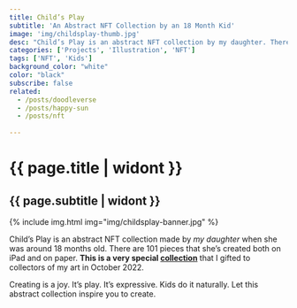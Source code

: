 ```yaml
---
title: Child’s Play
subtitle: 'An Abstract NFT Collection by an 18 Month Kid'
image: 'img/childsplay-thumb.jpg'
desc: "Child’s Play is an abstract NFT collection by my daughter. There are 101 pieces that she’s created both on my iPad and on paper."
categories: ['Projects', 'Illustration', 'NFT']
tags: ['NFT', 'Kids']
background_color: "white"
color: "black"
subscribe: false
related:
  - /posts/doodleverse
  - /posts/happy-sun
  - /posts/nft
  
---
```

# {{ page.title | widont }}
## {{ page.subtitle | widont }}

{% include img.html img="img/childsplay-banner.jpg" %}

Child’s Play is an abstract NFT collection made by *my daughter* when she was around 18 months old. There are 101 pieces that she’s created both on iPad and on paper. **This is a very special [collection](https://campfire.exchange/collections/0x063d76a8d094fafad03e7539a8c88bc3fc049423)** that I gifted to collectors of my art in October 2022.

Creating is a joy. It’s play. It’s expressive. Kids do it naturally. Let this abstract collection inspire you to create.